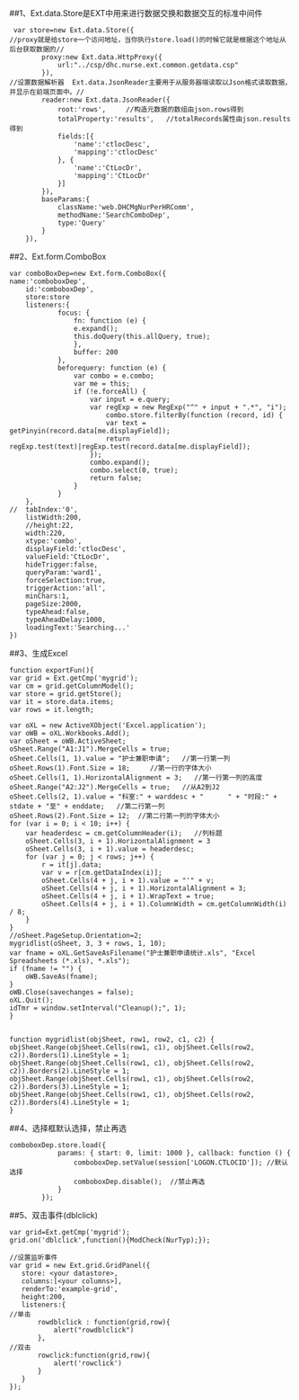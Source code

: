##1、Ext.data.Store是EXT中用来进行数据交换和数据交互的标准中间件

	 var store=new Ext.data.Store({
	//proxy就是给store一个访问地址，当你执行store.load()的时候它就是根据这个地址从后台获取数据的//
			proxy:new Ext.data.HttpProxy({
				url:"../csp/dhc.nurse.ext.common.getdata.csp"
			}),
	//设置数据解析器  Ext.data.JsonReader主要用于从服务器端读取以Json格式读取数据，并显示在前端页面中。//
			reader:new Ext.data.JsonReader({
				root:'rows',     //构造元数据的数组由json.rows得到
				totalProperty:'results',   //totalRecords属性由json.results得到
				fields:[{
					'name':'ctlocDesc',
					'mapping':'ctlocDesc'
				}, {
					'name':'CtLocDr',
					'mapping':'CtLocDr'
				}]
			}),
			baseParams:{
				className:'web.DHCMgNurPerHRComm',
				methodName:'SearchComboDep',
				type:'Query'
			}
		}),


##2、Ext.form.ComboBox

	var comboBoxDep=new Ext.form.ComboBox({
	name:'comboboxDep',
		id:'comboboxDep',
		store:store
		listeners:{
			    focus: {
					fn: function (e) {
					e.expand();
					this.doQuery(this.allQuery, true);
					},
					buffer: 200
				},
				beforequery: function (e) {
					var combo = e.combo;
					var me = this;
					if (!e.forceAll) {
						var input = e.query;
						var regExp = new RegExp("^" + input + ".*", "i");
							combo.store.filterBy(function (record, id) {
							var text = getPinyin(record.data[me.displayField]);
							return regExp.test(text)|regExp.test(record.data[me.displayField]);  
						});
						combo.expand();
						combo.select(0, true);
						return false;
					}
			    }
		},
	//	tabIndex:'0',
		listWidth:200,
		//height:22,
		width:220,
		xtype:'combo',
		displayField:'ctlocDesc',
		valueField:'CtLocDr',
		hideTrigger:false,
		queryParam:'ward1',
		forceSelection:true,
		triggerAction:'all',
		minChars:1,
		pageSize:2000,
		typeAhead:false,
		typeAheadDelay:1000,
		loadingText:'Searching...'
	})




##3、生成Excel

    function exportFun(){
    var grid = Ext.getCmp('mygrid');
	var cm = grid.getColumnModel();
	var store = grid.getStore();
	var it = store.data.items;
	var rows = it.length;

	var oXL = new ActiveXObject('Excel.application');
	var oWB = oXL.Workbooks.Add();
	var oSheet = oWB.ActiveSheet;
	oSheet.Range("A1:J1").MergeCells = true;
	oSheet.Cells(1, 1).value = "护士兼职申请";   //第一行第一列
	oSheet.Rows(1).Font.Size = 18;     //第一行的字体大小
	oSheet.Cells(1, 1).HorizontalAlignment = 3;   //第一行第一列的高度
	oSheet.Range("A2:J2").MergeCells = true;   //从A2到J2
    oSheet.Cells(2, 1).value = "科室:" + warddesc + "      " + "时段:" + stdate + "至" + enddate;   //第二行第一列
	oSheet.Rows(2).Font.Size = 12;  //第二行第一列的字体大小
    for (var i = 0; i < 10; i++) {
		var headerdesc = cm.getColumnHeader(i);   //列标题
		oSheet.Cells(3, i + 1).HorizontalAlignment = 3   
		oSheet.Cells(3, i + 1).value = headerdesc;
		for (var j = 0; j < rows; j++) {
			r = it[j].data;
			var v = r[cm.getDataIndex(i)];
			oSheet.Cells(4 + j, i + 1).value = "'" + v;
			oSheet.Cells(4 + j, i + 1).HorizontalAlignment = 3;
			oSheet.Cells(4 + j, i + 1).WrapText = true;
			oSheet.Cells(4 + j, i + 1).ColumnWidth = cm.getColumnWidth(i) / 8;
		}
	}
    //oSheet.PageSetup.Orientation=2;
	mygridlist(oSheet, 3, 3 + rows, 1, 10);
	var fname = oXL.GetSaveAsFilename("护士兼职申请统计.xls", "Excel Spreadsheets (*.xls), *.xls");
	if (fname != "") {
		oWB.SaveAs(fname);
	}
	oWB.Close(savechanges = false);
	oXL.Quit();
	idTmr = window.setInterval("Cleanup();", 1);
    }


	function mygridlist(objSheet, row1, row2, c1, c2) {
	objSheet.Range(objSheet.Cells(row1, c1), objSheet.Cells(row2, c2)).Borders(1).LineStyle = 1;
	objSheet.Range(objSheet.Cells(row1, c1), objSheet.Cells(row2, c2)).Borders(2).LineStyle = 1;
	objSheet.Range(objSheet.Cells(row1, c1), objSheet.Cells(row2, c2)).Borders(3).LineStyle = 1;
	objSheet.Range(objSheet.Cells(row1, c1), objSheet.Cells(row2, c2)).Borders(4).LineStyle = 1;
	}

##4、选择框默认选择，禁止再选

	comboboxDep.store.load({
				params: { start: 0, limit: 1000 }, callback: function () {
					comboboxDep.setValue(session['LOGON.CTLOCID']); //默认选择
					comboboxDep.disable();  //禁止再选
				}
			});



##5、双击事件(dblclick)

	var grid=Ext.getCmp('mygrid');
	grid.on('dblclick',function(){ModCheck(NurTyp);});

    //设置监听事件
	var grid = new Ext.grid.GridPanel({  
	   store: <your datastore>,  
	   columns:[<your columns>],  
	   renderTo:'example-grid',  
	   height:200,  
	   listeners:{  
	//单击  
	       rowdblclick : function(grid,row){  
	           alert("rowdblclick")  
	       },  
	//双击  
	       rowclick:function(grid,row){  
	           alert('rowclick')  
	       }  
	   }  
	});  
	




